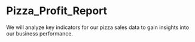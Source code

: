# Pizza_Profit_Report
We will analyze key indicators for our pizza sales data to gain insights into our business performance.
